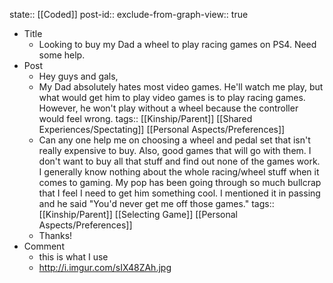 state:: [[Coded]]
post-id::
exclude-from-graph-view:: true

- Title
  - Looking to buy my Dad a wheel to play racing games on PS4. Need some help.
- Post
  - Hey guys and gals,
  - My Dad absolutely hates most video games. He'll watch me play, but what would get him to play video games is to play racing games. However, he won't play without a wheel because the controller would feel wrong.
    tags:: [[Kinship/Parent]] [[Shared Experiences/Spectating]] [[Personal Aspects/Preferences]]
  - Can any one help me on choosing a wheel and pedal set that isn't really expensive to buy. Also, good games that will go with them. I don't want to buy all that stuff and find out none of the games work. I generally know nothing about the whole racing/wheel stuff when it comes to gaming. My pop has been going through so much bullcrap that I feel I need to get him something cool. I mentioned it in passing and he said "You'd never get me off those games."
    tags:: [[Kinship/Parent]] [[Selecting Game]] [[Personal Aspects/Preferences]]
  - Thanks!
- Comment
  - this is what I use
  - http://i.imgur.com/sIX48ZAh.jpg
